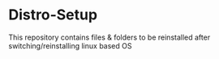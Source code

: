 # Distro-Setup

This repository contains files & folders to be reinstalled after switching/reinstalling linux based OS
